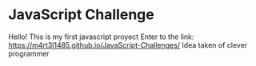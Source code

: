 # JavaScript Challenge
Hello!
This is my first javascript proyect
Enter to the link: https://m4rt3l1485.github.io/JavaScript-Challenges/
Idea taken of clever programmer
